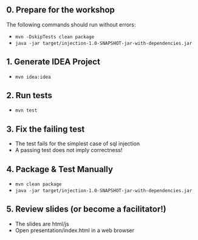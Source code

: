 ## 0. Prepare for the workshop

The following commands should run without errors:

* `mvn -DskipTests clean package`
* `java -jar target/injection-1.0-SNAPSHOT-jar-with-dependencies.jar`

## 1. Generate IDEA Project
* ```mvn idea:idea```

## 2. Run tests
* ```mvn test```

## 3. Fix the failing test
* The test fails for the simplest case of sql injection
* A passing test does not imply correctness!

## 4. Package & Test Manually
* ```mvn clean package```
* ```java -jar target/injection-1.0-SNAPSHOT-jar-with-dependencies.jar```

## 5. Review slides (or become a facilitator!)
* The slides are html/js
* Open presentation/index.html in a web browser
